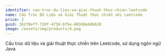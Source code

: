 ```yaml
---
identifier: cau-truc-du-lieu-va-giai-thuat-thuc-chien-leetcode
name: Cấu Trúc Dữ Liệu và Giải Thuật thực chiến với Leetcode
price: 2
guid: 161f0eff-720f-473d-bf5e-803d8eb86620
image: /assets/img/products/4.png
---
```

Cấu trúc dữ liệu và giải thuật thực chiến trên Leetcode, sử dụng ngôn ngữ Java